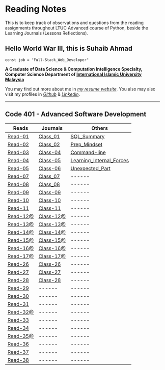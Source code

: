 # Reading Notes

This is to keep track of observations and questions from the reading assignments throughout LTUC Advanced course of Python, beside the Learning Journals (Lessons Reflections).

## Hello World War III, this is Suhaib Ahmad

`const job = "Full-Stack_Web_Developer"`

**A Graduate of Data Science & Computation Intelligence Specialty, Computer Science Department of [International Islamic University Malaysia](https://iium.edu.my)**

You may find out more about me in *[my resume website](https://suhaib.dev)*. You also may also visit my profiles in *[Github](https://github.com/makkahwi/)* & *[Linkedin](https://www.linkedin.com/in/makkahwi/)*.

---

## Code 401 - Advanced Software Development

| Reads      | Journals   | Others                     |
| ---------- | ---------- | -------------------------- |
| [Read-01](/Read-01/README.md) | [Class_01](/Class-01/README.md) | [SQL_Summary](/SQL/README.md) |
| [Read-02](/Read-02/README.md) | [Class_02](/Class-02/README.md) | [Prep_Mindset](/Prep_Mindset/README.md) |
| [Read-03](/Read-03/README.md) | [Class-04](/Class-04/README.md) | [Command-line](/Command-line/README.md) |
| [Read-04](/Read-04/README.md) | [Class-05](/Class-05/README.md) | [Learning_Internal_Forces](/Learning_Forces/README.md) |
| [Read-05](/Read-05/README.md) | [Class-06](/Class-06/README.md) | [Unexpected_Part](/Unexpected_Part/README.md) |
| [Read-07](/Read-07/README.md) | [Class_07](/Class-07/README.md) |           ------           |
| [Read-08](/Read-08/README.md) | [Class_08](/Class-08/README.md) |           ------           |
| [Read-09](/Read-09/README.md) | [Class-09](/Class-09/README.md) |           ------           |
| [Read-10](/Read-10/README.md) | [Class-10](/Class-10/README.md) |           ------           |
| [Read-11](/Read-11/README.md) | [Class-11](/Class-11/README.md) |           ------           |
| [Read-12@](/Read-12/README.md) | [Class-12@](/Class-12/README.md) |           ------           |
| [Read-13@](/Read-13/README.md) | [Class-13@](/Class-13/README.md) |           ------           |
| [Read-14@](/Read-14/README.md) | [Class-14@](/Class-14/README.md) |           ------           |
| [Read-15@](/Read-15/README.md) | [Class-15@](/Class-15/README.md) |           ------           |
| [Read-16@](/Read-16/README.md) | [Class-16@](/Class-16/README.md) |           ------           |
| [Read-17@](/Read-17/README.md) | [Class-17@](/Class-17/README.md) |           ------           |
| [Read-26](/Read-26/README.md) | [Class-26](/Class-26/README.md) |           ------           |
| [Read-27](/Read-27/README.md) | [Class-27](/Class-27/README.md) |           ------           |
| [Read-28](/Read-28/README.md) | [Class-28](/Class-28/README.md) |           ------           |
| [Read-29](/Read-29/README.md) |  ------   |           ------           |
| [Read-30](/Read-30/README.md) |  ------   |           ------           |
| [Read-31](/Read-31/README.md) |  ------   |           ------           |
| [Read-32@](/Read-32/README.md) |  ------   |           ------           |
| [Read-33](/Read-33/README.md) |  ------   |           ------           |
| [Read-34](/Read-34/README.md) |  ------   |           ------           |
| [Read-35@](/Read-35/README.md) |  ------   |           ------           |
| [Read-36](/Read-36/README.md) |  ------   |           ------           |
| [Read-37](/Read-37/README.md) |  ------   |           ------           |
| [Read-38](/Read-38/README.md) |  ------   |           ------           |
